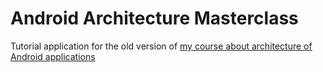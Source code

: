# Android Architecture Masterclass

Tutorial application for the old version of [my course about architecture of Android applications](https://go.techyourchance.com/android-architecture-course-github)
